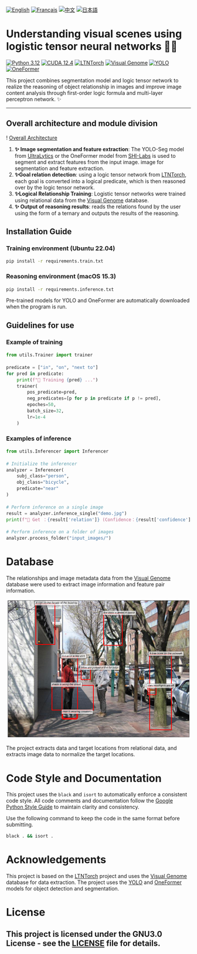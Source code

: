 [![English](https://cdn3.iconfinder.com/data/icons/142-mini-country-flags-16x16px/32/flag-usa2x.png)](/README.md)
[![Français](https://cdn3.iconfinder.com/data/icons/142-mini-country-flags-16x16px/32/flag-france2x.png)](/README/README_fr_FR.md)
[![中文](https://cdn3.iconfinder.com/data/icons/142-mini-country-flags-16x16px/32/flag-china2x.png)](/README/README_zh_CN.md)
[![日本語](https://cdn3.iconfinder.com/data/icons/142-mini-country-flags-16x16px/32/flag-japan2x.png)](/README/README_ja_JP.md)

# Understanding visual scenes using logistic tensor neural networks 🚀🤖

[![Python 3.12](https://img.shields.io/badge/Python-3.12-blue?style=flat-square)](https://www.python.org)
[![CUDA 12.4](https://img.shields.io/badge/CUDA-12.4-red?style=flat-square)](https://developer.nvidia.com/cuda-toolkit)
[![LTNTorch](https://img.shields.io/badge/Project-LTNTorch-9cf?style=flat-square)](https://github.com/tommasocarraro/LTNtorch)
[![Visual Genome](https://img.shields.io/badge/Data-Visual%20Genome-yellow?style=flat-square)](https://homes.cs.washington.edu/~ranjay/visualgenome/index.html)
[![YOLO](https://img.shields.io/badge/Detection-YOLO-orange?style=flat-square)](https://github.com/ultralytics/ultralytics)
[![OneFormer](https://img.shields.io/badge/Segmentation-OneFormer-brightgreen?style=flat-square)](https://github.com/SHI-Labs/OneFormer)

This project combines segmentation model and logic tensor network to realize the reasoning of object relationship in images and improve image content analysis through first-order logic formula and multi-layer perceptron network. ✨

---

## Overall architecture and module division
! [Overall Architecture](/README/images/Architecture.png)

1. **✨ Image segmentation and feature extraction**: The YOLO-Seg model from [UltraLytics](https://docs.ultralytics.com) or the OneFormer model from [SHI-Labs](https://www.shi-labs.com) is used to segment and extract features from the input image. image for segmentation and feature extraction.
2. **✨Goal relation detection**: using a logic tensor network from [LTNTorch](https://github.com/tommasocarraro/LTNtorch), each goal is converted into a logical predicate, which is then reasoned over by the logic tensor network.
3. **✨Logical Relationship Training**: Logistic tensor networks were trained using relational data from the [Visual Genome](https://homes.cs.washington.edu/~ranjay/visualgenome/index.html) database.
4. **✨ Output of reasoning results**: reads the relations found by the user using the form of a ternary and outputs the results of the reasoning.


## Installation Guide

### Training environment (Ubuntu 22.04)
```bash
pip install -r requirements.train.txt
```

### Reasoning environment (macOS 15.3)
```bash
pip install -r requirements.inference.txt
```

Pre-trained models for YOLO and OneFormer are automatically downloaded when the program is run.

## Guidelines for use

### Example of training
```Python
from utils.Trainer import trainer

predicate = ["in", "on", "next to"]
for pred in predicate:
    print(f"🚂 Training {pred} ...")
    trainer(
        pos_predicate=pred,
        neg_predicates=[p for p in predicate if p != pred],
        epoches=50,
        batch_size=32,
        lr=1e-4
    )
```

### Examples of inference
```Python
from utils.Inferencer import Inferencer

# Initialize the inferencer
analyzer = Inferencer(
    subj_class="person",
    obj_class="bicycle",
    predicate="near"
)

# Perform inference on a single image
result = analyzer.inference_single("demo.jpg")
print(f"🔎 Get ：{result['relation']} (Confidence：{result['confidence']:.2f})")

# Perform inference on a folder of images
analyzer.process_folder("input_images/")
```

# Database
The relationships and image metadata data from the [Visual Genome](https://homes.cs.washington.edu/~ranjay/visualgenome/index.html) database were used to extract image information and feature pair information.

![Visual Genole Example](/README/images/Visual_Genome.png)


The project extracts data and target locations from relational data, and extracts image data to normalize the target locations.

# Code Style and Documentation
This project uses the ```black``` and ```isort``` to automatically enforce a consistent code style. All code comments and documentation follow the [Google Python Style Guide](https://google.github.io/styleguide/) to maintain clarity and consistency.


Use the following command to keep the code in the same format before submitting.
```bash
black . && isort . 
```
# Acknowledgements
This project is based on the [LTNTorch](https://github.com/tommasocarraro/LTNtorch) project and uses the [Visual Genome](https://homes.cs.washington.edu/~ranjay/visualgenome/api_beginners_tutorial.html) database for data extraction. The project uses the [YOLO](https://doc.ultralytics.com) and [OneFormer](https://www.shi-labs.com) models for object detection and segmentation.

# License
This project is licensed under the GNU3.0 License - see the [LICENSE](/LICENSE) file for details.
---
